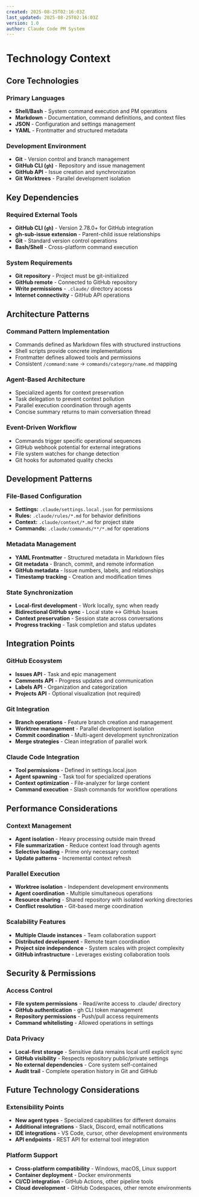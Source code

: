 ```yaml
---
created: 2025-08-25T02:16:03Z
last_updated: 2025-08-25T02:16:03Z
version: 1.0
author: Claude Code PM System
---
```


# Technology Context

## Core Technologies

### Primary Languages
- **Shell/Bash** - System command execution and PM operations
- **Markdown** - Documentation, command definitions, and context files
- **JSON** - Configuration and settings management
- **YAML** - Frontmatter and structured metadata

### Development Environment
- **Git** - Version control and branch management
- **GitHub CLI (`gh`)** - Repository and issue management
- **GitHub API** - Issue creation and synchronization
- **Git Worktrees** - Parallel development isolation

## Key Dependencies

### Required External Tools
- **GitHub CLI (`gh`)** - Version 2.78.0+ for GitHub integration
- **gh-sub-issue extension** - Parent-child issue relationships
- **Git** - Standard version control operations
- **Bash/Shell** - Cross-platform command execution

### System Requirements
- **Git repository** - Project must be git-initialized
- **GitHub remote** - Connected to GitHub repository
- **Write permissions** - `.claude/` directory access
- **Internet connectivity** - GitHub API operations

## Architecture Patterns

### Command Pattern Implementation
- Commands defined as Markdown files with structured instructions
- Shell scripts provide concrete implementations
- Frontmatter defines allowed tools and permissions
- Consistent `/command:name` → `commands/category/name.md` mapping

### Agent-Based Architecture
- Specialized agents for context preservation
- Task delegation to prevent context pollution
- Parallel execution coordination through agents
- Concise summary returns to main conversation thread

### Event-Driven Workflow
- Commands trigger specific operational sequences
- GitHub webhook potential for external integrations
- File system watches for change detection
- Git hooks for automated quality checks

## Development Patterns

### File-Based Configuration
- **Settings:** `.claude/settings.local.json` for permissions
- **Rules:** `.claude/rules/*.md` for behavior definitions  
- **Context:** `.claude/context/*.md` for project state
- **Commands:** `.claude/commands/**/*.md` for operations

### Metadata Management
- **YAML Frontmatter** - Structured metadata in Markdown files
- **Git metadata** - Branch, commit, and remote information
- **GitHub metadata** - Issue numbers, labels, and relationships
- **Timestamp tracking** - Creation and modification times

### State Synchronization
- **Local-first development** - Work locally, sync when ready
- **Bidirectional GitHub sync** - Local state ↔ GitHub Issues
- **Context preservation** - Session state across conversations
- **Progress tracking** - Task completion and status updates

## Integration Points

### GitHub Ecosystem
- **Issues API** - Task and epic management
- **Comments API** - Progress updates and communication
- **Labels API** - Organization and categorization
- **Projects API** - Optional visualization (not required)

### Git Integration
- **Branch operations** - Feature branch creation and management
- **Worktree management** - Parallel development isolation
- **Commit coordination** - Multi-agent development synchronization
- **Merge strategies** - Clean integration of parallel work

### Claude Code Integration
- **Tool permissions** - Defined in settings.local.json
- **Agent spawning** - Task tool for specialized operations
- **Context optimization** - File-analyzer for large content
- **Command execution** - Slash commands for workflow operations

## Performance Considerations

### Context Management
- **Agent isolation** - Heavy processing outside main thread
- **File summarization** - Reduce context load through agents
- **Selective loading** - Prime only necessary context
- **Update patterns** - Incremental context refresh

### Parallel Execution
- **Worktree isolation** - Independent development environments
- **Agent coordination** - Multiple simultaneous operations
- **Resource sharing** - Shared repository with isolated working directories
- **Conflict resolution** - Git-based merge coordination

### Scalability Features
- **Multiple Claude instances** - Team collaboration support
- **Distributed development** - Remote team coordination
- **Project size independence** - System scales with project complexity
- **GitHub infrastructure** - Leverages existing collaboration tools

## Security & Permissions

### Access Control
- **File system permissions** - Read/write access to .claude/ directory
- **GitHub authentication** - gh CLI token management
- **Repository permissions** - Push/pull access requirements
- **Command whitelisting** - Allowed operations in settings

### Data Privacy
- **Local-first storage** - Sensitive data remains local until explicit sync
- **GitHub visibility** - Respects repository public/private settings
- **No external dependencies** - Core system self-contained
- **Audit trail** - Complete operation history in Git and GitHub

## Future Technology Considerations

### Extensibility Points
- **New agent types** - Specialized capabilities for different domains
- **Additional integrations** - Slack, Discord, email notifications
- **IDE integrations** - VS Code, cursor, other development environments
- **API endpoints** - REST API for external tool integration

### Platform Support
- **Cross-platform compatibility** - Windows, macOS, Linux support
- **Container deployment** - Docker environments
- **CI/CD integration** - GitHub Actions, other pipeline tools
- **Cloud development** - GitHub Codespaces, other remote environments
